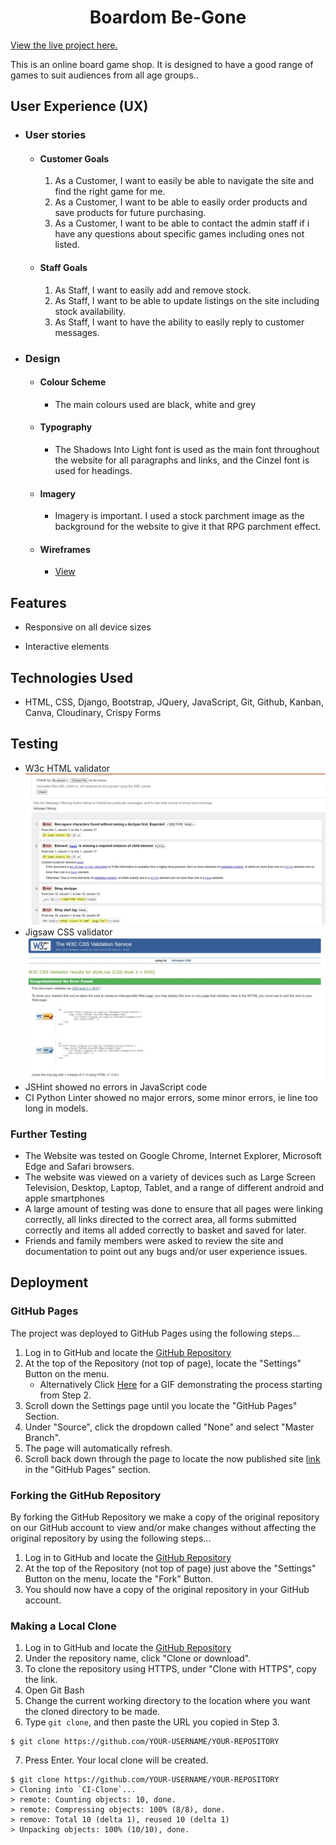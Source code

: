 <h1 align="center">Boardom Be-Gone</h1>

[View the live project here.](https://boardom-be-gone-92a7cf5b2b91.herokuapp.com/)

This is an online board game shop. It is designed to have a good range of games to suit audiences from all age groups..

## User Experience (UX)

-   ### User stories

    -   #### Customer Goals

        1. As a Customer, I want to easily be able to navigate the site and find the right game for me.
        2. As a Customer, I want to be able to easily order products and save products for future purchasing.
        3. As a Customer, I want to be able to contact the admin staff if i have any questions about specific games including ones not listed.

    -   #### Staff Goals

        1. As Staff, I want to easily add and remove stock.
        2. As Staff, I want to be able to update listings on the site including stock availability.
        3. As Staff, I want to have the ability to easily reply to customer messages.

-   ### Design
    -   #### Colour Scheme
        -   The main colours used are black, white and grey
    -   #### Typography
        -   The Shadows Into Light font is used as the main font throughout the website for all paragraphs and links, and the Cinzel font is used for headings.
    -   #### Imagery
        -   Imagery is important. I used a stock parchment image as the background for the website to give it that RPG parchment effect. 
    -   #### Wireframes
        -   [View](static/images/Boardom-Be-Gone_Wireframes.bmpr)
     
## Features

-   Responsive on all device sizes

-   Interactive elements

## Technologies Used

-   HTML, CSS, Django, Bootstrap, JQuery, JavaScript, Git, Github, Kanban, Canva, Cloudinary, Crispy Forms

## Testing

-   W3c HTML validator
  ![W3c Validator](static/images/w3c-validator.jpg)
-   Jigsaw CSS validator
  ![Jigsaw Validator](static/images/jigsaw.jpg)
-   JSHint showed no errors in JavaScript code
-   CI Python Linter showed no major errors, some minor errors, ie line too long in models.

### Further Testing

-   The Website was tested on Google Chrome, Internet Explorer, Microsoft Edge and Safari browsers.
-   The website was viewed on a variety of devices such as Large Screen Television, Desktop, Laptop, Tablet, and a range of different android and apple smartphones
-   A large amount of testing was done to ensure that all pages were linking correctly, all links directed to the correct area, all forms submitted correctly and items all added correctly to basket and saved for later.
-   Friends and family members were asked to review the site and documentation to point out any bugs and/or user experience issues.

## Deployment

### GitHub Pages

The project was deployed to GitHub Pages using the following steps...

1. Log in to GitHub and locate the [GitHub Repository](https://github.com/)
2. At the top of the Repository (not top of page), locate the "Settings" Button on the menu.
    - Alternatively Click [Here](https://raw.githubusercontent.com/) for a GIF demonstrating the process starting from Step 2.
3. Scroll down the Settings page until you locate the "GitHub Pages" Section.
4. Under "Source", click the dropdown called "None" and select "Master Branch".
5. The page will automatically refresh.
6. Scroll back down through the page to locate the now published site [link](https://github.com) in the "GitHub Pages" section.

### Forking the GitHub Repository

By forking the GitHub Repository we make a copy of the original repository on our GitHub account to view and/or make changes without affecting the original repository by using the following steps...

1. Log in to GitHub and locate the [GitHub Repository](https://github.com/)
2. At the top of the Repository (not top of page) just above the "Settings" Button on the menu, locate the "Fork" Button.
3. You should now have a copy of the original repository in your GitHub account.

### Making a Local Clone

1. Log in to GitHub and locate the [GitHub Repository](https://github.com/)
2. Under the repository name, click "Clone or download".
3. To clone the repository using HTTPS, under "Clone with HTTPS", copy the link.
4. Open Git Bash
5. Change the current working directory to the location where you want the cloned directory to be made.
6. Type `git clone`, and then paste the URL you copied in Step 3.

```
$ git clone https://github.com/YOUR-USERNAME/YOUR-REPOSITORY
```

7. Press Enter. Your local clone will be created.

```
$ git clone https://github.com/YOUR-USERNAME/YOUR-REPOSITORY
> Cloning into `CI-Clone`...
> remote: Counting objects: 10, done.
> remote: Compressing objects: 100% (8/8), done.
> remove: Total 10 (delta 1), reused 10 (delta 1)
> Unpacking objects: 100% (10/10), done.
```
